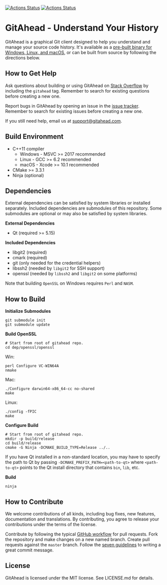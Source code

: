 [![Actions Status](https://github.com/gitahead/gitahead/workflows/GitAhead%20%28master%29/badge.svg)](https://github.com/gitahead/gitahead/actions) [![Actions Status](https://github.com/gitahead/gitahead/workflows/GitAhead%20%28stage%29/badge.svg)](https://github.com/gitahead/gitahead/actions)


GitAhead - Understand Your History
==================================

GitAhead is a graphical Git client designed to help you understand
and manage your source code history. It's available as a [pre-built
binary for Windows, Linux, and macOS](https://gitahead.github.io/gitahead.com/), or can be built from source by
following the directions below.

How to Get Help
---------------

Ask questions about building or using GitAhead on
[Stack Overflow](http://stackoverflow.com/questions/tagged/gitahead) by
including the `gitahead` tag. Remember to search for existing questions
before creating a new one.

Report bugs in GitAhead by opening an issue in the
[issue tracker](https://github.com/gitahead/gitahead/issues).
Remember to search for existing issues before creating a new one.

If you still need help, email us at
[support@gitahead.com](mailto:support@gitahead.com).

Build Environment
-----------------

* C++11 compiler
  * Windows - MSVC >= 2017 recommended
  * Linux - GCC >= 6.2 recommended
  * macOS - Xcode >= 10.1 recommended
* CMake >= 3.3.1
* Ninja (optional)

Dependencies
------------

External dependencies can be satisfied by system libraries or installed
separately. Included dependencies are submodules of this repository. Some
submodules are optional or may also be satisfied by system libraries.

**External Dependencies**

* Qt (required >= 5.15)

**Included Dependencies**

* libgit2 (required)
* cmark (required)
* git (only needed for the credential helpers)
* libssh2 (needed by `libgit2` for SSH support)
* openssl (needed by `libssh2` and `libgit2` on some platforms)

Note that building `OpenSSL` on Windows requires `Perl` and `NASM`.

How to Build
------------

**Initialize Submodules**

    git submodule init
    git submodule update

**Build OpenSSL**

    # Start from root of gitahead repo.
    cd dep/openssl/openssl

Win:

    perl Configure VC-WIN64A
    nmake

Mac:

    ./Configure darwin64-x86_64-cc no-shared
    make

Linux:

    ./config -fPIC
    make

**Configure Build**

    # Start from root of gitahead repo.
    mkdir -p build/release
    cd build/release
    cmake -G Ninja -DCMAKE_BUILD_TYPE=Release ../..

If you have Qt installed in a non-standard location, you may have to
specify the path to Qt by passing `-DCMAKE_PREFIX_PATH=<path-to-qt>`
where `<path-to-qt>` points to the Qt install directory that contains
`bin`, `lib`, etc.

**Build**

    ninja

How to Contribute
-----------------

We welcome contributions of all kinds, including bug fixes, new features,
documentation and translations. By contributing, you agree to release
your contributions under the terms of the license.

Contribute by following the typical
[GitHub workflow](https://guides.github.com/introduction/flow/index.html)
for pull requests. Fork the repository and make changes on a new named
branch. Create pull requests against the `master` branch. Follow the
[seven guidelines](https://chris.beams.io/posts/git-commit/) to writing a
great commit message.

License
-------

GitAhead is licensed under the MIT license. See LICENSE.md for details.
